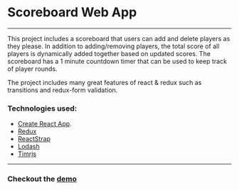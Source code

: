# Scoreboard Web App
----
This project includes a scoreboard that users can add and delete players as they please.
In addition to adding/removing players, the total score of all players is dynamically added together based on updated scores.
The scoreboard has a 1 minute countdown timer that can be used to keep track of player rounds.

The project includes many great features of react & redux such as transitions and redux-form validation.  

### Technologies used:
* [Create React App](https://github.com/facebookincubator/create-react-app).
* [Redux](http://redux.js.org/)
* [ReactStrap](https://reactstrap.github.io/)
* [Lodash](https://lodash.com/)
* [Timrjs](https://github.com/joesmith100/timrjs)

----
### Checkout the [demo](https://scrump31.github.io/scoreboard/)
